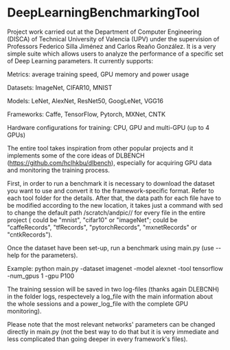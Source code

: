 # DeepLearningBenchmarkingTool
Project work carried out at the Department of Computer Engineering (DISCA) of Technical University of Valencia (UPV) under the supervision of Professors Federico Silla Jiménez and Carlos Reaño González. It is a very simple suite which allows users to analyze the performance of a specific set of Deep Learning parameters. It currently supports:

Metrics: average training speed, GPU memory and power usage

Datasets: ImageNet, CIFAR10, MNIST

Models: LeNet, AlexNet, ResNet50, GoogLeNet, VGG16

Frameworks: Caffe, TensorFlow, Pytorch, MXNet, CNTK

Hardware configurations for training: CPU, GPU and multi-GPU (up to 4 GPUs)

The entire tool takes inspiration from other popular projects and it implements some of the core ideas of DLBENCH (https://github.com/hclhkbu/dlbench), especially for acquiring GPU data and monitoring the training process.

First, in order to run a benchmark it is necessary to download the dataset you want to use and convert it to the framework-specific format. Refer to each tool folder for the details. After that, the data path for each file have to be modified according to the new location, it takes just a command with sed to change the default path /scratch/andpic/<datasetName>/<frameworkRecords> for every file in the entire project (<datasetName> could be "mnist", "cifar10" or "imageNet"; <frameworkRecords> could be "caffeRecords", "tfRecords", "pytorchRecords", "mxnetRecords" or "cntkRecords").

Once the dataset have been set-up, run a benchmark using main.py (use --help for the parameters). 

Example: 
python main.py -dataset imagenet -model alexnet -tool tensorflow -num_gpus 1 -gpu P100

The training session will be saved in two log-files (thanks again DLEBCNH) in the folder logs, respectevely a log_file with the main information about the whole sessions and a power_log_file with the complete GPU monitoring).

Please note that the most relevant networks' parameters can be changed directly in main.py (not the best way to do that but it is very immediate and less complicated than going deeper in every framework's files).
